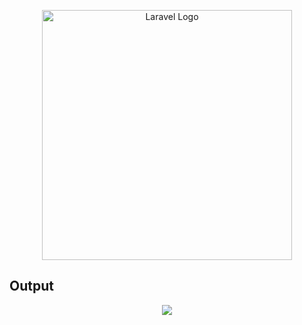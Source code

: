 <p align="center"><a href="https://laravel.com" target="_blank"><img src="https://raw.githubusercontent.com/laravel/art/master/logo-lockup/5%20SVG/2%20CMYK/1%20Full%20Color/laravel-logolockup-cmyk-red.svg" width="400" alt="Laravel Logo"></a></p>

## Output


<p align="center">
<img src="https://user-images.githubusercontent.com/80118217/196358041-1ec33568-c9bc-4928-a5ee-39aebdfcc730.JPG">
</p>

